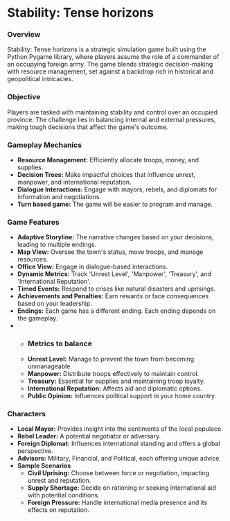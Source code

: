 <h1>Stability: Tense horizons</h1>
<h3>Overview</h3>
Stability: Tense horizons is a strategic simulation game built using the Python Pygame library, where players assume the role of a commander of an occupying foreign army. The game blends strategic decision-making with resource management, set against a backdrop rich in historical and geopolitical intricacies.

<h3>Objective</h3>
Players are tasked with maintaining stability and control over an occupied province. The challenge lies in balancing internal and external pressures, making tough decisions that affect the game's outcome.

<h3>Gameplay Mechanics</h3>
<ul>
  <li><strong>Resource Management:</strong> Efficiently allocate troops, money, and supplies.</li>
  <li><strong>Decision Trees:</strong> Make impactful choices that influence unrest, manpower, and international reputation.</li>
  <li><strong>Dialogue Interactions:</strong> Engage with mayors, rebels, and diplomats for information and negotiations.</li>
  <li><strong>Turn based game:</strong> The game will be easier to program and manage.</li>
</ul>

<h3>Game Features</h3>
<ul>
  <li><strong>Adaptive Storyline:</strong> The narrative changes based on your decisions, leading to multiple endings.</li>
  <li><strong>Map View:</strong> Oversee the town's status, move troops, and manage resources.</li>
  <li><strong>Office View:</strong> Engage in dialogue-based interactions.</li>
  <li><strong>Dynamic Metrics:</strong> Track 'Unrest Level', 'Manpower', 'Treasury', and 'International Reputation'.</li>
  <li><strong>Timed Events:</strong> Respond to crises like natural disasters and uprisings.</li>
  <li><strong>Achievements and Penalties:</strong> Earn rewards or face consequences based on your leadership.</li>
  <li><strong>Endings:</strong> Each game has a different ending. Each ending depends on the gameplay.</li>
  
  <li><ul>
  <li><h3>Metrics to balance</h3></li>
  <li><strong>Unrest Level:</strong> Manage to prevent the town from becoming unmanageable.</li>
  <li><strong>Manpower:</strong> Distribute troops effectively to maintain control.</li>
  <li><strong>Treasury:</strong> Essential for supplies and maintaining troop loyalty.</li>
  <li><strong>International Reputation:</strong> Affects aid and diplomatic options.</li>
  <li><strong>Public Opinion:</strong> Influences political support in your home country.</li>
  </ul></li>
</ul>



<h3>Characters</h3>
<ul>
  <li><strong>Local Mayor:</strong> Provides insight into the sentiments of the local populace.</li>
  <li><strong>Rebel Leader:</strong> A potential negotiator or adversary.</li>
  <li><strong>Foreign Diplomat:</strong> Influences international standing and offers a global perspective.</li>
  <li><strong>Advisors:</strong> Military, Financial, and Political, each offering unique advice.</li>
  <li><strong>Sample Scenarios</strong>
    <ul>
      <li><strong>Civil Uprising:</strong> Choose between force or negotiation, impacting unrest and reputation.</li>
      <li><strong>Supply Shortage:</strong> Decide on rationing or seeking international aid with potential conditions.</li>
      <li><strong>Foreign Pressure:</strong> Handle international media presence and its effects on reputation.</li>
    </ul>
  </li>
</ul>
